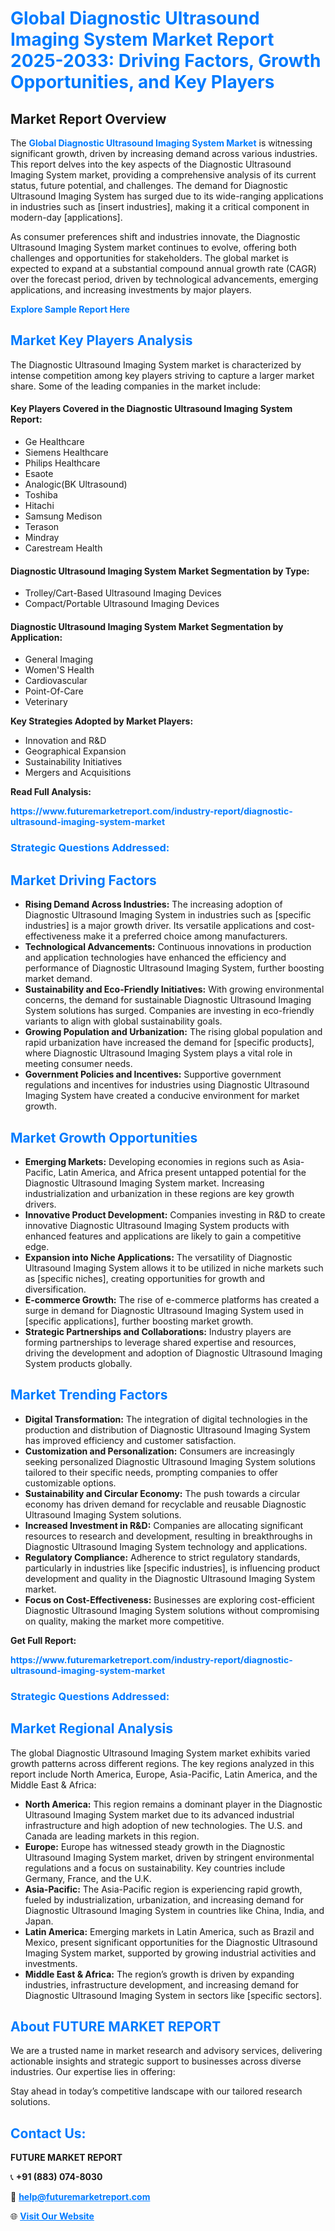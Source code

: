 <h1 style="color: #007BFF;">Global Diagnostic Ultrasound Imaging System Market Report 2025-2033: Driving Factors, Growth Opportunities, and Key Players</h1>

<section id="overview">
<h2>Market Report Overview</h2>
<p>The <a href="https://www.futuremarketreport.com/industry-report/diagnostic-ultrasound-imaging-system-market" style="color: #007BFF; text-decoration: none;"><strong>Global Diagnostic Ultrasound Imaging System Market</strong></a> is witnessing significant growth, driven by increasing demand across various industries. This report delves into the key aspects of the Diagnostic Ultrasound Imaging System market, providing a comprehensive analysis of its current status, future potential, and challenges. The demand for Diagnostic Ultrasound Imaging System has surged due to its wide-ranging applications in industries such as [insert industries], making it a critical component in modern-day [applications].</p>
<p>As consumer preferences shift and industries innovate, the Diagnostic Ultrasound Imaging System market continues to evolve, offering both challenges and opportunities for stakeholders. The global market is expected to expand at a substantial compound annual growth rate (CAGR) over the forecast period, driven by technological advancements, emerging applications, and increasing investments by major players.</p>
</section>

<section id="overview">
<p><a href="https://www.futuremarketreport.com/request-sample/reportId=55003" style="color: #007BFF; text-decoration: none;"><strong>Explore Sample Report Here</strong></a></p>
</section>

<section id="key-players">
<h2 style="color: #007BFF;">Market Key Players Analysis</h2>
<p>The Diagnostic Ultrasound Imaging System market is characterized by intense competition among key players striving to capture a larger market share. Some of the leading companies in the market include:</p>
<h4>Key Players Covered in the Diagnostic Ultrasound Imaging System Report:</h4>
<ul><li>Ge Healthcare</li><li>Siemens Healthcare</li><li>Philips Healthcare</li><li>Esaote</li><li>Analogic(BK Ultrasound)</li><li>Toshiba</li><li>Hitachi</li><li>Samsung Medison</li><li>Terason</li><li>Mindray</li><li>Carestream Health</li></ul>
<h4>Diagnostic Ultrasound Imaging System Market Segmentation by Type:</h4>
<ul><li>Trolley/Cart-Based Ultrasound Imaging Devices</li><li>Compact/Portable Ultrasound Imaging Devices</li></ul>

<h4>Diagnostic Ultrasound Imaging System Market Segmentation by Application:</h4>
<ul><li>General Imaging</li><li>Women&#039;S Health</li><li>Cardiovascular</li><li>Point-Of-Care</li><li>Veterinary</li></ul>
<p><strong>Key Strategies Adopted by Market Players:</strong></p>
<ul>
<li>Innovation and R&D</li>
<li>Geographical Expansion</li>
<li>Sustainability Initiatives</li>
<li>Mergers and Acquisitions</li>
</ul>
</section>

<section>
<p><strong>Read Full Analysis: </strong></p><a href="https://www.futuremarketreport.com/industry-report/diagnostic-ultrasound-imaging-system-market" style="color: #007BFF; text-decoration: none;"><strong>https://www.futuremarketreport.com/industry-report/diagnostic-ultrasound-imaging-system-market</strong></a>
<h3 style="color: #007BFF;">Strategic Questions Addressed:</h3>
</section>

<section id="driving-factors">
<h2 style="color: #007BFF;">Market Driving Factors</h2>
<ul>
<li><strong>Rising Demand Across Industries:</strong> The increasing adoption of Diagnostic Ultrasound Imaging System in industries such as [specific industries] is a major growth driver. Its versatile applications and cost-effectiveness make it a preferred choice among manufacturers.</li>
<li><strong>Technological Advancements:</strong> Continuous innovations in production and application technologies have enhanced the efficiency and performance of Diagnostic Ultrasound Imaging System, further boosting market demand.</li>
<li><strong>Sustainability and Eco-Friendly Initiatives:</strong> With growing environmental concerns, the demand for sustainable Diagnostic Ultrasound Imaging System solutions has surged. Companies are investing in eco-friendly variants to align with global sustainability goals.</li>
<li><strong>Growing Population and Urbanization:</strong> The rising global population and rapid urbanization have increased the demand for [specific products], where Diagnostic Ultrasound Imaging System plays a vital role in meeting consumer needs.</li>
<li><strong>Government Policies and Incentives:</strong> Supportive government regulations and incentives for industries using Diagnostic Ultrasound Imaging System have created a conducive environment for market growth.</li>
</ul>
</section>

<section id="growth-opportunities">
<h2 style="color: #007BFF;">Market Growth Opportunities</h2>
<ul>
<li><strong>Emerging Markets:</strong> Developing economies in regions such as Asia-Pacific, Latin America, and Africa present untapped potential for the Diagnostic Ultrasound Imaging System market. Increasing industrialization and urbanization in these regions are key growth drivers.</li>
<li><strong>Innovative Product Development:</strong> Companies investing in R&D to create innovative Diagnostic Ultrasound Imaging System products with enhanced features and applications are likely to gain a competitive edge.</li>
<li><strong>Expansion into Niche Applications:</strong> The versatility of Diagnostic Ultrasound Imaging System allows it to be utilized in niche markets such as [specific niches], creating opportunities for growth and diversification.</li>
<li><strong>E-commerce Growth:</strong> The rise of e-commerce platforms has created a surge in demand for Diagnostic Ultrasound Imaging System used in [specific applications], further boosting market growth.</li>
<li><strong>Strategic Partnerships and Collaborations:</strong> Industry players are forming partnerships to leverage shared expertise and resources, driving the development and adoption of Diagnostic Ultrasound Imaging System products globally.</li>
</ul>
</section>

<section id="trending-factors">
<h2 style="color: #007BFF;">Market Trending Factors</h2>
<ul>
<li><strong>Digital Transformation:</strong> The integration of digital technologies in the production and distribution of Diagnostic Ultrasound Imaging System has improved efficiency and customer satisfaction.</li>
<li><strong>Customization and Personalization:</strong> Consumers are increasingly seeking personalized Diagnostic Ultrasound Imaging System solutions tailored to their specific needs, prompting companies to offer customizable options.</li>
<li><strong>Sustainability and Circular Economy:</strong> The push towards a circular economy has driven demand for recyclable and reusable Diagnostic Ultrasound Imaging System solutions.</li>
<li><strong>Increased Investment in R&D:</strong> Companies are allocating significant resources to research and development, resulting in breakthroughs in Diagnostic Ultrasound Imaging System technology and applications.</li>
<li><strong>Regulatory Compliance:</strong> Adherence to strict regulatory standards, particularly in industries like [specific industries], is influencing product development and quality in the Diagnostic Ultrasound Imaging System market.</li>
<li><strong>Focus on Cost-Effectiveness:</strong> Businesses are exploring cost-efficient Diagnostic Ultrasound Imaging System solutions without compromising on quality, making the market more competitive.</li>
</ul>
</section>

<section>
<p><strong>Get Full Report: </strong></p><a href="https://www.futuremarketreport.com/industry-report/diagnostic-ultrasound-imaging-system-market" style="color: #007BFF; text-decoration: none;"><strong>https://www.futuremarketreport.com/industry-report/diagnostic-ultrasound-imaging-system-market</strong></a>
<h3 style="color: #007BFF;">Strategic Questions Addressed:</h3>
</section>


<section id="regional-analysis">
<h2 style="color: #007BFF;">Market Regional Analysis</h2>
<p>The global Diagnostic Ultrasound Imaging System market exhibits varied growth patterns across different regions. The key regions analyzed in this report include North America, Europe, Asia-Pacific, Latin America, and the Middle East & Africa:</p>
<ul>
<li><strong>North America:</strong> This region remains a dominant player in the Diagnostic Ultrasound Imaging System market due to its advanced industrial infrastructure and high adoption of new technologies. The U.S. and Canada are leading markets in this region.</li>
<li><strong>Europe:</strong> Europe has witnessed steady growth in the Diagnostic Ultrasound Imaging System market, driven by stringent environmental regulations and a focus on sustainability. Key countries include Germany, France, and the U.K.</li>
<li><strong>Asia-Pacific:</strong> The Asia-Pacific region is experiencing rapid growth, fueled by industrialization, urbanization, and increasing demand for Diagnostic Ultrasound Imaging System in countries like China, India, and Japan.</li>
<li><strong>Latin America:</strong> Emerging markets in Latin America, such as Brazil and Mexico, present significant opportunities for the Diagnostic Ultrasound Imaging System market, supported by growing industrial activities and investments.</li>
<li><strong>Middle East & Africa:</strong> The region’s growth is driven by expanding industries, infrastructure development, and increasing demand for Diagnostic Ultrasound Imaging System in sectors like [specific sectors].</li>
</ul>
</section>

<footer>
<h2 style="color: #007BFF;">About FUTURE MARKET REPORT</h2>
<p>We are a trusted name in market research and advisory services, delivering actionable insights and strategic support to businesses across diverse industries. Our expertise lies in offering:</p>

<p>Stay ahead in today’s competitive landscape with our tailored research solutions.</p>

<h2 style="color: #007BFF;">Contact Us:</h2>
<p><strong>FUTURE MARKET REPORT</strong></p>
<p>📞 <strong>+91 (883) 074-8030</strong></p>
<p>📧 <strong><a href="mailto:help@futuremarketreport.com" style="color: #007BFF;">help@futuremarketreport.com</a></strong></p>
<p>🌐 <strong><a href="https://www.futuremarketreport.com/" style="color: #007BFF;">Visit Our Website</a></strong></p>
</footer>